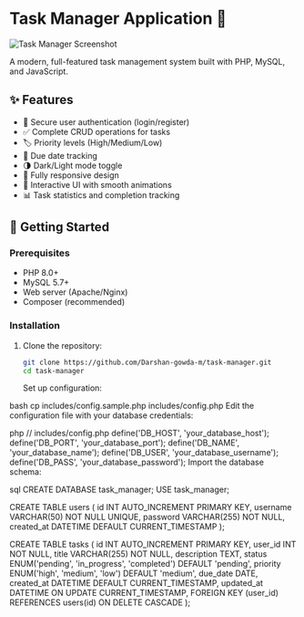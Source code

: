 # Task Manager Application 📝

![Task Manager Screenshot](screenshot.png) <!-- Add a screenshot if available -->

A modern, full-featured task management system built with PHP, MySQL, and JavaScript.

## ✨ Features

- 🔐 Secure user authentication (login/register)
- ✅ Complete CRUD operations for tasks
- 🏷️ Priority levels (High/Medium/Low)
- 📅 Due date tracking
- 🌗 Dark/Light mode toggle
- 📱 Fully responsive design
- 🎨 Interactive UI with smooth animations
- 📊 Task statistics and completion tracking

## 🚀 Getting Started

### Prerequisites

- PHP 8.0+
- MySQL 5.7+
- Web server (Apache/Nginx)
- Composer (recommended)

### Installation

1. Clone the repository:
   ```bash
   git clone https://github.com/Darshan-gowda-m/task-manager.git
   cd task-manager
   ```
   Set up configuration:

bash
cp includes/config.sample.php includes/config.php
Edit the configuration file with your database credentials:

php
// includes/config.php
define('DB_HOST', 'your_database_host');
define('DB_PORT', 'your_database_port');
define('DB_NAME', 'your_database_name');
define('DB_USER', 'your_database_username');
define('DB_PASS', 'your_database_password');
Import the database schema:

sql
CREATE DATABASE task_manager;
USE task_manager;

CREATE TABLE users (
id INT AUTO_INCREMENT PRIMARY KEY,
username VARCHAR(50) NOT NULL UNIQUE,
password VARCHAR(255) NOT NULL,
created_at DATETIME DEFAULT CURRENT_TIMESTAMP
);

CREATE TABLE tasks (
id INT AUTO_INCREMENT PRIMARY KEY,
user_id INT NOT NULL,
title VARCHAR(255) NOT NULL,
description TEXT,
status ENUM('pending', 'in_progress', 'completed') DEFAULT 'pending',
priority ENUM('high', 'medium', 'low') DEFAULT 'medium',
due_date DATE,
created_at DATETIME DEFAULT CURRENT_TIMESTAMP,
updated_at DATETIME ON UPDATE CURRENT_TIMESTAMP,
FOREIGN KEY (user_id) REFERENCES users(id) ON DELETE CASCADE
);
